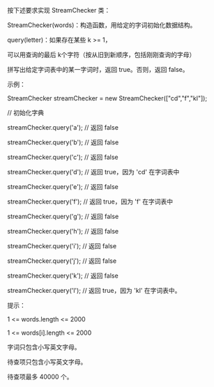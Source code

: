 按下述要求实现 StreamChecker 类：

StreamChecker(words)：构造函数，用给定的字词初始化数据结构。

query(letter)：如果存在某些 k >= 1，

可以用查询的最后 k个字符（按从旧到新顺序，包括刚刚查询的字母）

拼写出给定字词表中的某一字词时，返回 true。否则，返回 false。
 

示例：

StreamChecker streamChecker = new StreamChecker(["cd","f","kl"]); 

// 初始化字典

streamChecker.query('a');          // 返回 false

streamChecker.query('b');          // 返回 false

streamChecker.query('c');          // 返回 false

streamChecker.query('d');          // 返回 true，因为 'cd' 在字词表中

streamChecker.query('e');          // 返回 false

streamChecker.query('f');          // 返回 true，因为 'f' 在字词表中

streamChecker.query('g');          // 返回 false

streamChecker.query('h');          // 返回 false

streamChecker.query('i');          // 返回 false

streamChecker.query('j');          // 返回 false

streamChecker.query('k');          // 返回 false

streamChecker.query('l');          // 返回 true，因为 'kl' 在字词表中。
 

提示：

1 <= words.length <= 2000

1 <= words[i].length <= 2000

字词只包含小写英文字母。

待查项只包含小写英文字母。

待查项最多 40000 个。